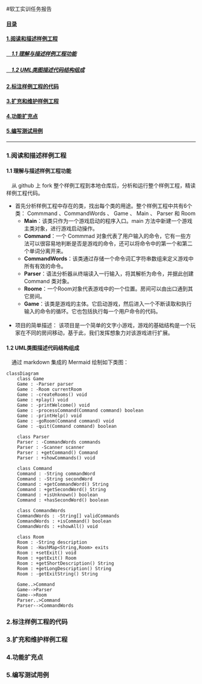 #软工实训任务报告

#### [目录]()
#### [1.阅读和描述样例工程](#1)
##### [&emsp;1.1 理解与描述样例工程功能]()
##### [&emsp;1.2 UML类图描述代码结构组成]()
#### [2.标注样例工程的代码](#2)
#### [3.扩充和维护样例工程](#3)
#### [4.功能扩充点](#4)
#### [5.编写测试用例](#5)
<hr>


### 1.阅读和描述样例工程<span id=1/>
#### 1.1 理解与描述样例工程功能
&emsp;从 github 上 fork 整个样例工程到本地仓库后，分析和运行整个样例工程，精读样例工程代码。
- 首先分析样例工程中存在的类，找出每个类的用途。整个样例工程中共有6个类： Commmand 、CommandWords 、 Game 、 Main 、 Parser 和 Room
    - **Main**：该类只作为一个游戏启动的程序入口。main 方法中新建一个游戏主类对象，进行游戏启动操作。
    - **Command**：一个 Commmad 对象代表了用户输入的命令，它有一些方法可以很容易地判断是否是游戏的命令，还可以将命令中的第一个和第二个单词分离开来。
    - **CommandWords**：该类通过存储一个命令词汇字符串数组来定义游戏中所有有效的命令。
    - **Parser**：语法分析器从终端读入一行输入，将其解析为命令，并据此创建 Command 类对象。
    - **Roome**：一个Room对象代表游戏中的一个位置。房间可以由出口通到其它房间。
    - **Game**：该类是游戏的主体。它启动游戏，然后进入一个不断读取和执行输入的命令的循环。它也包括执行每一个用户命令的代码。
    <br>
- 项目的简单描述：
        该项目是一个简单的文字小游戏，游戏的基础结构是一个玩家在不同的房间移动，基于此，我们发挥想象力对该游戏进行扩展。
#### 1.2 UML类图描述代码结构组成
&emsp;通过 markdown 集成的 Mermaid 绘制如下类图：
``` mermaid
classDiagram
    class Game
    Game : -Parser parser
    Game : -Room currentRoom
    Game : -createRooms() void
    Game : +play() void
    Game : -printWelcome() void 
    Game : -processCommand(Command command) boolean
    Game : -printHelp() void
    Game : -goRoom(Command command) void
    Game : -quit(Command command) boolean

    class Parser
    Parser : -CommandWords commands
    Parser : -Scanner scanner
    Parser : +getCommand() Command
    Parser : +showCommands() void

    class Command
    Command : -String commandWord
    Command : -String secondWord
    Command : +getCommandWord() String
    Command : +getSecondWord() String
    Command : +isUnknown() boolean
    Command : +hasSecondWord() boolean

    class CommandWords
    CommandWords : -String[] validCommands
    CommandWords : +isCommand() boolean
    CommandWords : +showAll() void

    class Room
    Room : -String description
    Room : -HashMap<String,Room> exits
    Room : +setExit() void
    Room : +getExit() Room
    Room : +getShortDescription() String
    Room : +getLongDescription() String
    Room : -getExitString() String
    
    Game..>Command
    Game-->Parser
    Game-->Room
    Parser..>Command
    Parser-->CommandWords

```
### 2.标注样例工程的代码<span id=2/>
### 3.扩充和维护样例工程<span id=3/>
### 4.功能扩充点<span id=4/>
### 5.编写测试用例<span id=5/>


